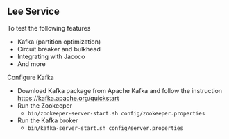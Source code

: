 Lee Service
---
To test the following features
- Kafka (partition optimization)
- Circuit breaker and bulkhead
- Integrating with Jacoco
- And more

Configure Kafka
- Download Kafka package from Apache Kafka and follow the instruction https://kafka.apache.org/quickstart
- Run the Zookeeper 
  - ```bin/zookeeper-server-start.sh config/zookeeper.properties```
- Run the Kafka broker 
  - ```bin/kafka-server-start.sh config/server.properties```